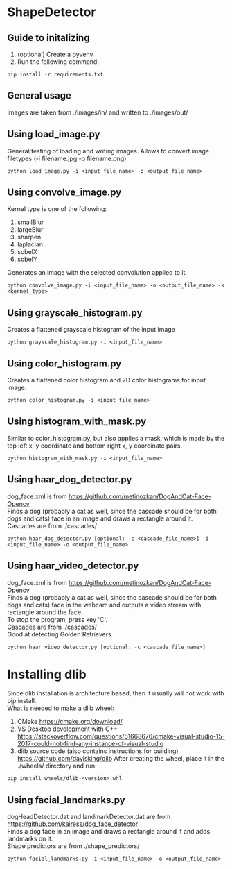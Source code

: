 # ShapeDetector

## Guide to initalizing
1. (optional) Create a pyvenv
2. Run the following command:
```
pip install -r requirements.txt
```
## General usage
Images are taken from ./images/in/ and written to ./images/out/

## Using load_image.py
General testing of loading and writing images. Allows to convert image filetypes (-i filename.jpg -o filename.png)
```
python load_image.py -i <input_file_name> -o <output_file_name>
```
## Using convolve_image.py
Kernel type is one of the following:
1. smallBlur
2. largeBlur
3. sharpen
4. laplacian
5. sobelX
6. sobelY

Generates an image with the selected convolution applied to it.
```
python convolve_image.py -i <input_file_name> -o <output_file_name> -k <kernel_type>
```
## Using grayscale_histogram.py
Creates a flattened grayscale histogram of the input image
```
python grayscale_histogram.py -i <input_file_name>
```
## Using color_histogram.py
Creates a flattened color histogram and 2D color histograms for input image.
```
python color_histogram.py -i <input_file_name>
```
## Using histogram_with_mask.py
Similar to color_histogram.py, but also applies a mask, which is made by the top left x, y coordinate and bottom right x, y coordinate pairs.
```
python histogram_with_mask.py -i <input_file_name>
```
## Using haar_dog_detector.py
dog_face.xml is from https://github.com/metinozkan/DogAndCat-Face-Opencv <br>
Finds a dog (probably a cat as well, since the cascade should be for both dogs and cats) face in an image and draws a rectangle around it.<br>
Cascades are from ./cascades/
```
python haar_dog_detector.py [optional: -c <cascade_file_name>] -i <input_file_name> -o <output_file_name>
```
## Using haar_video_detector.py
dog_face.xml is from https://github.com/metinozkan/DogAndCat-Face-Opencv <br>
Finds a dog (probably a cat as well, since the cascade should be for both dogs and cats) face in the webcam and outputs a video stream with rectangle around the face.<br>
To stop the program, press key 'C'.<br>
Cascades are from ./cascades/ <br>
Good at detecting Golden Retrievers.
```
python haar_video_detector.py [optional: -c <cascade_file_name>]
```
# Installing dlib
Since dlib installation is architecture based, then it usually will not work with pip install.<br>
What is needed to make a dlib wheel:
1. CMake https://cmake.org/download/
2. VS Desktop development with C++ https://stackoverflow.com/questions/51668676/cmake-visual-studio-15-2017-could-not-find-any-instance-of-visual-studio
3. dlib source code (also contains instructions for building) https://github.com/davisking/dlib
After creating the wheel, place it in the ./wheels/ directory and run:
```
pip install wheels/dlib-<version>.whl
```
## Using facial_landmarks.py
dogHeadDetector.dat and landmarkDetector.dat are from https://github.com/kairess/dog_face_detector <br>
Finds a dog face in an image and draws a rectangle around it and adds landmarks on it.<br>
Shape predictors are from ./shape_predictors/
```
python facial_landmarks.py -i <input_file_name> -o <output_file_name>
```